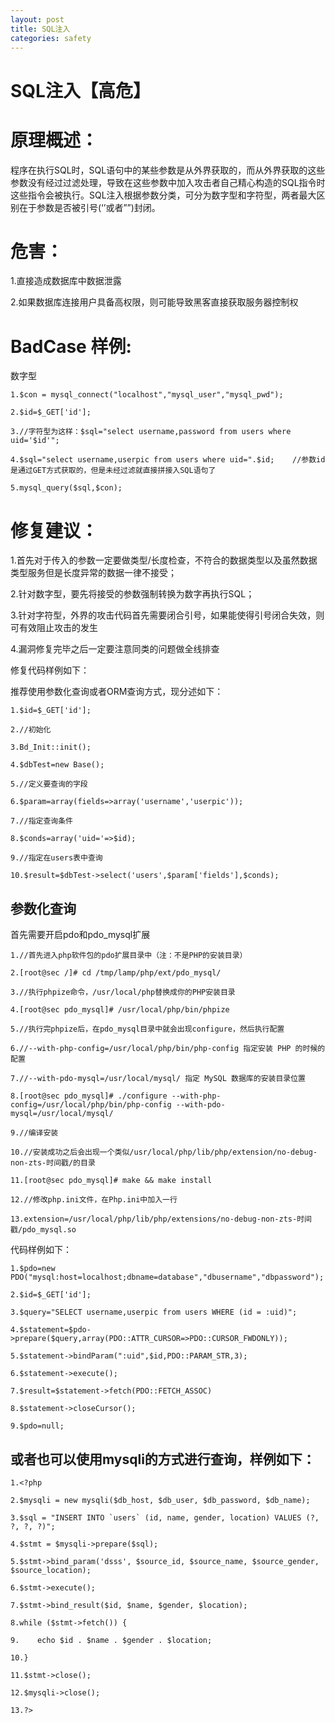 ```yaml
---
layout: post
title: SQL注入
categories: safety
---
```


# SQL注入【高危】

# 原理概述：

程序在执行SQL时，SQL语句中的某些参数是从外界获取的，而从外界获取的这些参数没有经过过滤处理，导致在这些参数中加入攻击者自己精心构造的SQL指令时这些指令会被执行。SQL注入根据参数分类，可分为数字型和字符型，两者最大区别在于参数是否被引号(‘’或者””)封闭。

# 危害：

1.直接造成数据库中数据泄露

2.如果数据库连接用户具备高权限，则可能导致黑客直接获取服务器控制权


# BadCase 样例:

数字型

```
1.$con = mysql_connect("localhost","mysql_user","mysql_pwd");

2.$id=$_GET['id'];

3.//字符型为这样：$sql="select username,password from users where uid='$id'"; 

4.$sql="select username,userpic from users where uid=".$id;    //参数id是通过GET方式获取的，但是未经过滤就直接拼接入SQL语句了

5.mysql_query($sql,$con);
```

# 修复建议：

1.首先对于传入的参数一定要做类型/长度检查，不符合的数据类型以及虽然数据类型服务但是长度异常的数据一律不接受；

2.针对数字型，要先将接受的参数强制转换为数字再执行SQL；

3.针对字符型，外界的攻击代码首先需要闭合引号，如果能使得引号闭合失效，则可有效阻止攻击的发生

4.漏洞修复完毕之后一定要注意同类的问题做全线排查

修复代码样例如下：

推荐使用参数化查询或者ORM查询方式，现分述如下：

```
1.$id=$_GET['id'];

2.//初始化

3.Bd_Init::init();

4.$dbTest=new Base();

5.//定义要查询的字段

6.$param=array(fields=>array('username','userpic'));

7.//指定查询条件

8.$conds=array('uid='=>$id);

9.//指定在users表中查询

10.$result=$dbTest->select('users',$param['fields'],$conds);
```

## 参数化查询

首先需要开启pdo和pdo_mysql扩展

```
1.//首先进入php软件包的pdo扩展目录中（注：不是PHP的安装目录）

2.[root@sec /]# cd /tmp/lamp/php/ext/pdo_mysql/

3.//执行phpize命令，/usr/local/php替换成你的PHP安装目录

4.[root@sec pdo_mysql]# /usr/local/php/bin/phpize

5.//执行完phpize后，在pdo_mysql目录中就会出现configure，然后执行配置

6.//--with-php-config=/usr/local/php/bin/php-config 指定安装 PHP 的时候的配置

7.//--with-pdo-mysql=/usr/local/mysql/ 指定 MySQL 数据库的安装目录位置

8.[root@sec pdo_mysql]# ./configure --with-php-config=/usr/local/php/bin/php-config --with-pdo-mysql=/usr/local/mysql/

9.//编译安装

10.//安装成功之后会出现一个类似/usr/local/php/lib/php/extension/no-debug-non-zts-时间戳/的目录

11.[root@sec pdo_mysql]# make && make install

12.//修改php.ini文件，在Php.ini中加入一行

13.extension=/usr/local/php/lib/php/extensions/no-debug-non-zts-时间戳/pdo_mysql.so
```

代码样例如下：

```
1.$pdo=new PDO("mysql:host=localhost;dbname=database","dbusername","dbpassword");

2.$id=$_GET['id'];

3.$query="SELECT username,userpic from users WHERE (id = :uid)";

4.$statement=$pdo->prepare($query,array(PDO::ATTR_CURSOR=>PDO::CURSOR_FWDONLY));

5.$statement->bindParam(":uid",$id,PDO::PARAM_STR,3);

6.$statement->execute();

7.$result=$statement->fetch(PDO::FETCH_ASSOC)

8.$statement->closeCursor();

9.$pdo=null;
```

## 或者也可以使用mysqli的方式进行查询，样例如下：

```
1.<?php

2.$mysqli = new mysqli($db_host, $db_user, $db_password, $db_name); 

3.$sql = "INSERT INTO `users` (id, name, gender, location) VALUES (?, ?, ?, ?)";

4.$stmt = $mysqli->prepare($sql);

5.$stmt->bind_param('dsss', $source_id, $source_name, $source_gender, $source_location); 

6.$stmt->execute(); 

7.$stmt->bind_result($id, $name, $gender, $location); 

8.while ($stmt->fetch()) {

9.    echo $id . $name . $gender . $location;

10.}

11.$stmt->close();

12.$mysqli->close(); 

13.?>
```
